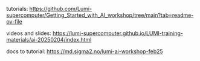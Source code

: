 tutorials:
https://github.com/Lumi-supercomputer/Getting_Started_with_AI_workshop/tree/main?tab=readme-ov-file

videos and slides:
https://lumi-supercomputer.github.io/LUMI-training-materials/ai-20250204/index.html

docs to tutorial:
https://md.sigma2.no/lumi-ai-workshop-feb25